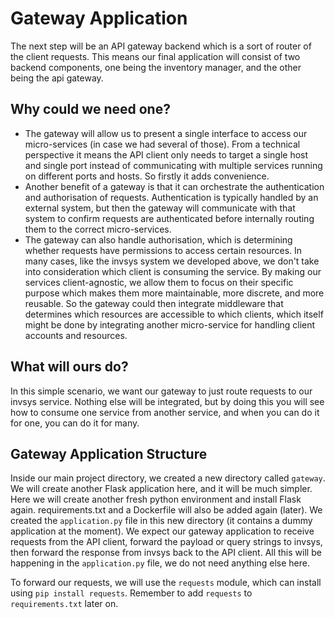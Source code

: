 # Gateway Application

The next step will be an API gateway backend which is a sort of router of the client requests.
This means our final application will consist of two backend components, one being the inventory
manager, and the other being the api gateway.

## Why could we need one?
- The gateway will allow us to present a single interface to access our micro-services (in case we had several of those).
  From a technical perspective it means the API client only needs to target a single
  host and single port instead of communicating with multiple services running on different ports and hosts.
  So firstly it adds convenience.
- Another benefit of a gateway is that it can orchestrate the authentication and authorisation of requests.
  Authentication is typically handled by an external system, but then the gateway will
  communicate with that system to confirm requests are authenticated before internally
  routing them to the correct micro-services.
- The gateway can also handle authorisation, which is determining whether requests
  have permissions to access certain resources. In many cases, like the invsys system we
  developed above, we don't take into consideration which client is consuming the service.
  By making our services client-agnostic, we allow them to focus on their specific purpose
  which makes them more maintainable, more discrete, and more reusable. So the gateway could
  then integrate middleware that determines which resources are accessible to which clients, which
  itself might be done by integrating another micro-service for handling client accounts and resources.

## What will ours do?
In this simple scenario, we want our gateway to just route requests to our invsys service.
Nothing else will be integrated, but by doing this you will see how to consume one service from
another service, and when you can do it for one, you can do it for many.

## Gateway Application Structure

Inside our main project directory, we created a new directory called `gateway`. We will create another 
Flask application here, and it will be much simpler. Here we will create another fresh python environment
and install Flask again. requirements.txt and a Dockerfile will also be added again (later).
We created the `application.py` file in this new directory (it contains a dummy application at the moment). We expect our gateway application to receive requests from the API client, forward the payload or query strings to invsys,
then forward the response from invsys back to the API client. All this will be happening in the `application.py` file, we do not need anything
else here.

To forward our requests, we will use the `requests` module, which can install using `pip install requests`.
Remember to add `requests` to `requirements.txt` later on.

